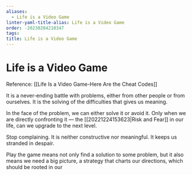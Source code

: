 ```yaml
---
aliases:
  - Life is a Video Game
linter-yaml-title-alias: Life is a Video Game
order: -20230204210347
tags: 
title: Life is a Video Game
---
```


# Life is a Video Game

Reference: [[Life Is a Video Game-Here Are the Cheat Codes]]

It is a never-ending battle with problems, either from other people or from ourselves. It is the solving of the difficulties that gives us meaning.

In the face of the problem, we can either solve it or avoid it. Only when we are directly confronting it — the [[20221224153623|Risk and Fear]] in our life, can we upgrade to the next level.

Stop complaining. It is neither constructive nor meaningful. It keeps us stranded in despair.

Play the game means not only find a solution to some problem, but it also means we need a big picture, a strategy that charts our directions, which should be rooted in our
